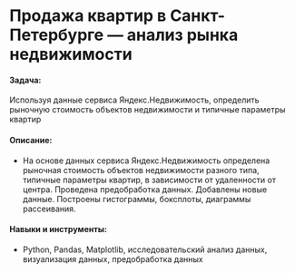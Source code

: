 # Продажа квартир в Санкт-Петербурге — анализ рынка недвижимости

#### Задача: 
Используя данные сервиса Яндекс.Недвижимость, определить рыночную стоимость объектов недвижимости и типичные параметры квартир

#### Описание:
- На основе данных сервиса Яндекс.Недвижимость определена рыночная стоимость объектов недвижимости разного типа, типичные параметры квартир, в зависимости от удаленности от центра. Проведена предобработка данных. Добавлены новые данные. Построены гистограммы, боксплоты, диаграммы рассеивания.


#### Навыки и инструменты:
- Python, Pandas, Matplotlib, исследовательский анализ данных, визуализация данных, предобработка данных


